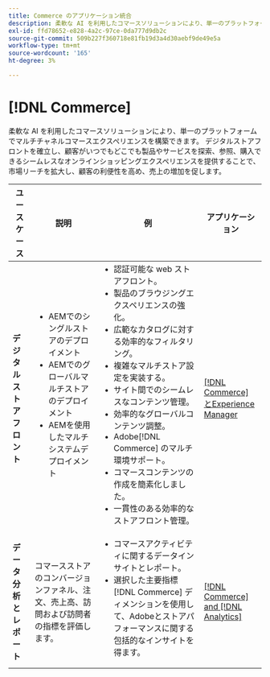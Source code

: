 ```yaml
---
title: Commerce のアプリケーション統合
description: 柔軟な AI を利用したコマースソリューションにより、単一のプラットフォームでマルチチャネルコマースエクスペリエンスを構築できます。
exl-id: ffd78652-e828-4a2c-97ce-0da777d9db2c
source-git-commit: 509b227f360718e81fb19d3a4d30aebf9de49e5a
workflow-type: tm+mt
source-wordcount: '165'
ht-degree: 3%

---
```


# [!DNL Commerce]

柔軟な AI を利用したコマースソリューションにより、単一のプラットフォームでマルチチャネルコマースエクスペリエンスを構築できます。 デジタルストアフロントを確立し、顧客がいつでもどこでも製品やサービスを探索、参照、購入できるシームレスなオンラインショッピングエクスペリエンスを提供することで、市場リーチを拡大し、顧客の利便性を高め、売上の増加を促します。

<table>

<thead>
    <tr>
      <th>ユースケース</th>
      <th>説明</th>
      <th>例</th>
      <th>アプリケーション</th>
    </tr>
  </thead>
  <tbody>
 <tr>
   <td><strong>デジタルストアフロント</strong></td>
   <td><ul style="margin-top: 0;">
          <li>AEMでのシングルストアのデプロイメント
          <li>AEMでのグローバルマルチストアのデプロイメント</li>
          <li>AEMを使用したマルチシステムデプロイメント</li>
        </ul>
  </td>
   <td>
    <ul style="margin-top: 0;">
          <li>認証可能な web ストアフロント。</li>
          <li>製品のブラウジングエクスペリエンスの強化。</li>
          <li>広範なカタログに対する効率的なフィルタリング。</li>
          <li>複雑なマルチストア設定を実装する。</li>
          <li>サイト間でのシームレスなコンテンツ管理。</li>
          <li>効率的なグローバルコンテンツ調整。</li>
          <li>Adobe[!DNL Commerce] のマルチ環境サポート。</li>
          <li>コマースコンテンツの作成を簡素化しました。</li>
          <li>一貫性のある効率的なストアフロント管理。</li>
      </ul>
    </td>
   <td><a href="/help/integrations/integrations-between-applications/experience-manager/experience-manager-commerce.md">[!DNL Commerce] とExperience Manager</a></td>
 </tr> 
 <tr>
   <td><strong>データ分析とレポート<strong></td>
   <td>コマースストアのコンバージョンファネル、注文、売上高、訪問および訪問者の指標を評価します。</td>
   <td><ul style="margin-top: 0;"><li>コマースアクティビティに関するデータインサイトとレポート。</li><li>選択した主要指標 [!DNL Commerce] ディメンションを使用して、Adobeとストアパフォーマンスに関する包括的なインサイトを得ます。</li></ul></td>
   <td><a href="/help/integrations/integrations-between-applications/commerce/commerce-analytics.md">[!DNL Commerce] and [!DNL Analytics]</a></td>
 </tr>
 </tbody>
 </table>
